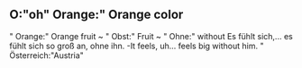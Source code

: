 O:"oh"
Orange:"
Orange color
-
"
Orange:"
Orange fruit
~
"
Obst:"
Fruit
~
"
Ohne:"
without
Es fühlt sich,... es fühlt sich so groß an, ohne ihn. -It feels, uh... feels big without him.
"
Österreich:"Austria"

